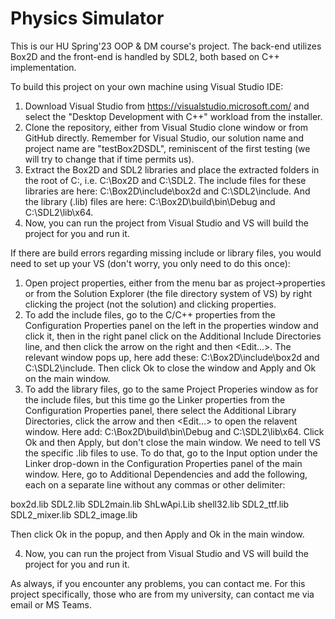 # Physics Simulator
This is our HU Spring'23 OOP & DM course's project. The back-end utilizes Box2D and the front-end is handled by SDL2, both based on C++ implementation.

To build this project on your own machine using Visual Studio IDE:
1. Download Visual Studio from https://visualstudio.microsoft.com/ and select the "Desktop Development with C++" workload from the installer.
2. Clone the repository, either from Visual Studio clone window or from GitHub directly. Remember for Visual Studio, our solution name and project name are "testBox2DSDL", reminiscent of the first testing (we will try to change that if time permits us).
3. Extract the Box2D and SDL2 libraries and place the extracted folders in the root of C:\, i.e. C:\Box2D and C:\SDL2. The include files for these libraries are here: C:\Box2D\include\box2d and C:\SDL2\include. And the library (.lib) files are here: C:\Box2D\build\bin\Debug and C:\SDL2\lib\x64.
4. Now, you can run the project from Visual Studio and VS will build the project for you and run it.

If there are build errors regarding missing include or library files, you would need to set up your VS (don't worry, you only need to do this once):
1. Open project properties, either from the menu bar as project->properties or from the Solution Explorer (the file directory system of VS) by right clicking the project (not the solution) and clicking properties.
2. To add the include files, go to the C/C++ properties from the Configuration Properties panel on the left in the properties window and click it, then in the right panel click on the Additional Include Directories line, and then click the arrow on the right and then <Edit...>. The relevant window pops up, here add these: C:\Box2D\include\box2d and C:\SDL2\include. Then click Ok to close the window and Apply and Ok on the main window.
3. To add the library files, go to the same Project Properies window as for the include files, but this time go the Linker properties from the Configuration Properties panel, there select the Additional Library Directories, click the arrow and then <Edit...> to open the relavent window. Here add: C:\Box2D\build\bin\Debug and C:\SDL2\lib\x64. Click Ok and then Apply, but don't close the main window. We need to tell VS the specific .lib files to use. To do that, go to the Input option under the Linker drop-down in the Configuration Properties panel of the main window. Here, go to Additional Dependencies and add the following, each on a separate line without any commas or other delimiter:

box2d.lib
SDL2.lib
SDL2main.lib
ShLwApi.Lib
shell32.lib
SDL2_ttf.lib
SDL2_mixer.lib
SDL2_image.lib

Then click Ok in the popup, and then Apply and Ok in the main window.

4. Now, you can run the project from Visual Studio and VS will build the project for you and run it.


As always, if you encounter any problems, you can contact me. For this project specifically, those who are from my university, can contact me via email or MS Teams.
